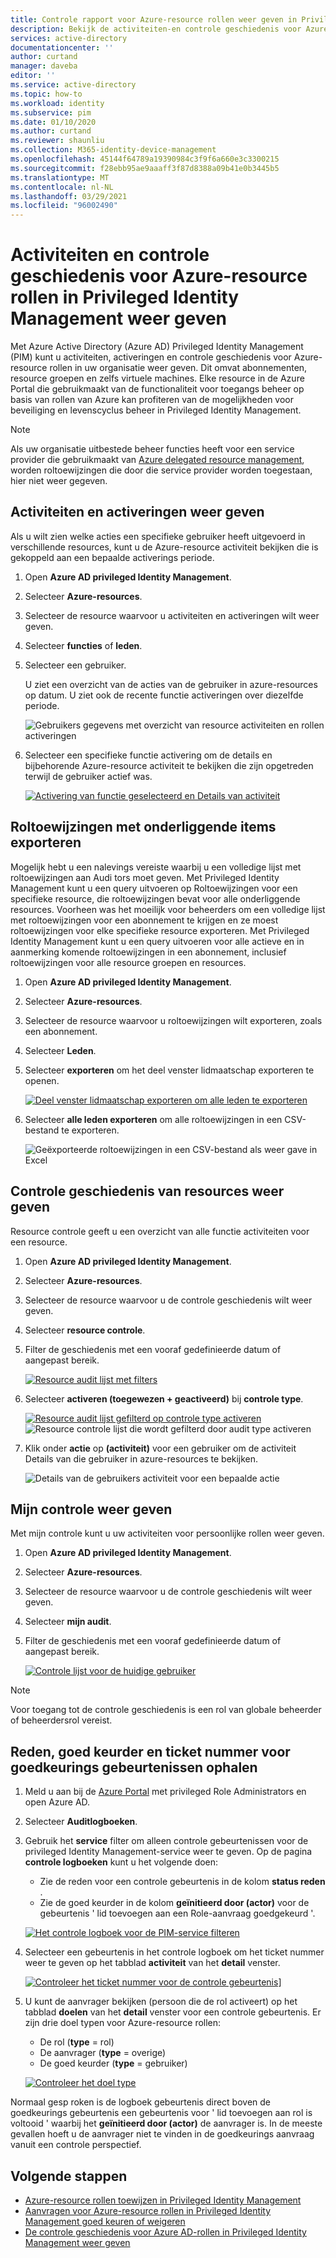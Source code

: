 ```yaml
---
title: Controle rapport voor Azure-resource rollen weer geven in Privileged Identity Management (PIM)-Azure AD | Microsoft Docs
description: Bekijk de activiteiten-en controle geschiedenis voor Azure-resource rollen in Azure AD Privileged Identity Management (PIM).
services: active-directory
documentationcenter: ''
author: curtand
manager: daveba
editor: ''
ms.service: active-directory
ms.topic: how-to
ms.workload: identity
ms.subservice: pim
ms.date: 01/10/2020
ms.author: curtand
ms.reviewer: shaunliu
ms.collection: M365-identity-device-management
ms.openlocfilehash: 45144f64789a19390984c3f9f6a660e3c3300215
ms.sourcegitcommit: f28ebb95ae9aaaff3f87d8388a09b41e0b3445b5
ms.translationtype: MT
ms.contentlocale: nl-NL
ms.lasthandoff: 03/29/2021
ms.locfileid: "96002490"
---
```

# <a name="view-activity-and-audit-history-for-azure-resource-roles-in-privileged-identity-management"></a>Activiteiten en controle geschiedenis voor Azure-resource rollen in Privileged Identity Management weer geven

Met Azure Active Directory (Azure AD) Privileged Identity Management (PIM) kunt u activiteiten, activeringen en controle geschiedenis voor Azure-resource rollen in uw organisatie weer geven. Dit omvat abonnementen, resource groepen en zelfs virtuele machines. Elke resource in de Azure Portal die gebruikmaakt van de functionaliteit voor toegangs beheer op basis van rollen van Azure kan profiteren van de mogelijkheden voor beveiliging en levenscyclus beheer in Privileged Identity Management.

> [!NOTE]
> Als uw organisatie uitbestede beheer functies heeft voor een service provider die gebruikmaakt van [Azure delegated resource management](../../lighthouse/concepts/azure-delegated-resource-management.md), worden roltoewijzingen die door die service provider worden toegestaan, hier niet weer gegeven.

## <a name="view-activity-and-activations"></a>Activiteiten en activeringen weer geven

Als u wilt zien welke acties een specifieke gebruiker heeft uitgevoerd in verschillende resources, kunt u de Azure-resource activiteit bekijken die is gekoppeld aan een bepaalde activerings periode.

1. Open **Azure AD privileged Identity Management**.

1. Selecteer **Azure-resources**.

1. Selecteer de resource waarvoor u activiteiten en activeringen wilt weer geven.

1. Selecteer **functies** of **leden**.

1. Selecteer een gebruiker.

    U ziet een overzicht van de acties van de gebruiker in azure-resources op datum. U ziet ook de recente functie activeringen over diezelfde periode.

    ![Gebruikers gegevens met overzicht van resource activiteiten en rollen activeringen](media/azure-pim-resource-rbac/rbac-user-details.png)

1. Selecteer een specifieke functie activering om de details en bijbehorende Azure-resource activiteit te bekijken die zijn opgetreden terwijl de gebruiker actief was.

    [![Activering van functie geselecteerd en Details van activiteit](media/azure-pim-resource-rbac/export-membership.png "Activering van functie geselecteerd en Details van activiteit")](media/azure-pim-resource-rbac/export-membership.png)

## <a name="export-role-assignments-with-children"></a>Roltoewijzingen met onderliggende items exporteren

Mogelijk hebt u een nalevings vereiste waarbij u een volledige lijst met roltoewijzingen aan Audi tors moet geven. Met Privileged Identity Management kunt u een query uitvoeren op Roltoewijzingen voor een specifieke resource, die roltoewijzingen bevat voor alle onderliggende resources. Voorheen was het moeilijk voor beheerders om een volledige lijst met roltoewijzingen voor een abonnement te krijgen en ze moest roltoewijzingen voor elke specifieke resource exporteren. Met Privileged Identity Management kunt u een query uitvoeren voor alle actieve en in aanmerking komende roltoewijzingen in een abonnement, inclusief roltoewijzingen voor alle resource groepen en resources.

1. Open **Azure AD privileged Identity Management**.

1. Selecteer **Azure-resources**.

1. Selecteer de resource waarvoor u roltoewijzingen wilt exporteren, zoals een abonnement.

1. Selecteer **Leden**.

1. Selecteer **exporteren** om het deel venster lidmaatschap exporteren te openen.

    [![Deel venster lidmaatschap exporteren om alle leden te exporteren](media/azure-pim-resource-rbac/export-membership.png "Pagina lidmaatschap exporteren om alle leden te exporteren")](media/azure-pim-resource-rbac/export-membership.png)

1. Selecteer **alle leden exporteren** om alle roltoewijzingen in een CSV-bestand te exporteren.

    ![Geëxporteerde roltoewijzingen in een CSV-bestand als weer gave in Excel](media/azure-pim-resource-rbac/export-csv.png)

## <a name="view-resource-audit-history"></a>Controle geschiedenis van resources weer geven

Resource controle geeft u een overzicht van alle functie activiteiten voor een resource.

1. Open **Azure AD privileged Identity Management**.

1. Selecteer **Azure-resources**.

1. Selecteer de resource waarvoor u de controle geschiedenis wilt weer geven.

1. Selecteer **resource controle**.

1. Filter de geschiedenis met een vooraf gedefinieerde datum of aangepast bereik.

    [![Resource audit lijst met filters](media/azure-pim-resource-rbac/rbac-resource-audit.png "Resource audit lijst met filters")](media/azure-pim-resource-rbac/rbac-resource-audit.png)

1. Selecteer **activeren (toegewezen + geactiveerd)** bij **controle type**.

    [![Resource audit lijst gefilterd op controle type activeren](media/azure-pim-resource-rbac/rbac-audit-activity.png "Resource audit lijst gefilterd op Activate")](media/azure-pim-resource-rbac/rbac-audit-activity.png) ![ Resource controle lijst die wordt gefilterd door audit type activeren](media/azure-pim-resource-rbac/rbac-audit-activity.png)

1. Klik onder **actie** op **(activiteit)** voor een gebruiker om de activiteit Details van die gebruiker in azure-resources te bekijken.

    ![Details van de gebruikers activiteit voor een bepaalde actie](media/azure-pim-resource-rbac/rbac-audit-activity-details.png)

## <a name="view-my-audit"></a>Mijn controle weer geven

Met mijn controle kunt u uw activiteiten voor persoonlijke rollen weer geven.

1. Open **Azure AD privileged Identity Management**.

1. Selecteer **Azure-resources**.

1. Selecteer de resource waarvoor u de controle geschiedenis wilt weer geven.

1. Selecteer **mijn audit**.

1. Filter de geschiedenis met een vooraf gedefinieerde datum of aangepast bereik.

    [![Controle lijst voor de huidige gebruiker](media/azure-pim-resource-rbac/my-audit-time.png "Controle lijst voor de huidige gebruiker")](media/azure-pim-resource-rbac/my-audit-time.png)

> [!NOTE]
> Voor toegang tot de controle geschiedenis is een rol van globale beheerder of beheerdersrol vereist.

## <a name="get-reason-approver-and-ticket-number-for-approval-events"></a>Reden, goed keurder en ticket nummer voor goedkeurings gebeurtenissen ophalen

1. Meld u aan bij de [Azure Portal](https://aad.portal.azure.com) met privileged Role Administrators en open Azure AD.
1. Selecteer **Auditlogboeken**.
1. Gebruik het **service** filter om alleen controle gebeurtenissen voor de privileged Identity Management-service weer te geven. Op de pagina **controle logboeken** kunt u het volgende doen:

    - Zie de reden voor een controle gebeurtenis in de kolom **status reden** .
    - Zie de goed keurder in de kolom **geïnitieerd door (actor)** voor de gebeurtenis ' lid toevoegen aan een Role-aanvraag goedgekeurd '.

    [![Het controle logboek voor de PIM-service filteren](media/azure-pim-resource-rbac/filter-audit-logs.png "Het controle logboek voor de PIM-service filteren")](media/azure-pim-resource-rbac/filter-audit-logs.png)

1. Selecteer een gebeurtenis in het controle logboek om het ticket nummer weer te geven op het tabblad **activiteit** van het **detail** venster.
  
    [![Controleer het ticket nummer voor de controle gebeurtenis](media/azure-pim-resource-rbac/audit-event-ticket-number.png "Controleer het ticket nummer voor de controle gebeurtenis")](media/azure-pim-resource-rbac/audit-event-ticket-number.png)]

1. U kunt de aanvrager bekijken (persoon die de rol activeert) op het tabblad **doelen** van het **detail** venster voor een controle gebeurtenis. Er zijn drie doel typen voor Azure-resource rollen:

    - De rol (**type** = rol)
    - De aanvrager (**type** = overige)
    - De goed keurder (**type** = gebruiker)

    [![Controleer het doel type](media/azure-pim-resource-rbac/audit-event-target-type.png "Controleer het doel type")](media/azure-pim-resource-rbac/audit-event-target-type.png)

Normaal gesp roken is de logboek gebeurtenis direct boven de goedkeurings gebeurtenis een gebeurtenis voor ' lid toevoegen aan rol is voltooid ' waarbij het **geïnitieerd door (actor)** de aanvrager is. In de meeste gevallen hoeft u de aanvrager niet te vinden in de goedkeurings aanvraag vanuit een controle perspectief.

## <a name="next-steps"></a>Volgende stappen

- [Azure-resource rollen toewijzen in Privileged Identity Management](pim-resource-roles-assign-roles.md)
- [Aanvragen voor Azure-resource rollen in Privileged Identity Management goed keuren of weigeren](pim-resource-roles-approval-workflow.md)
- [De controle geschiedenis voor Azure AD-rollen in Privileged Identity Management weer geven](pim-how-to-use-audit-log.md)
